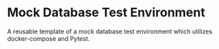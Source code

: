 # Mock Database Test Environment
A reusable template of a mock database test environment which utilizes docker-compose and Pytest.
